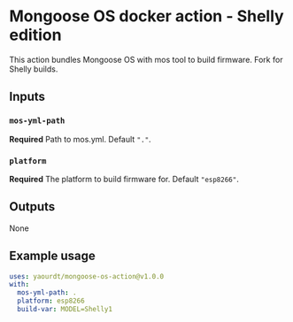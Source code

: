 # Mongoose OS docker action - Shelly edition

This action bundles Mongoose OS with mos tool to build firmware. Fork for Shelly
builds.

## Inputs

### `mos-yml-path`

**Required** Path to mos.yml. Default `"."`.

### `platform`

**Required** The platform to build firmware for. Default `"esp8266"`.

## Outputs

None

## Example usage

```yaml
uses: yaourdt/mongoose-os-action@v1.0.0
with:
  mos-yml-path: .
  platform: esp8266
  build-var: MODEL=Shelly1
```
